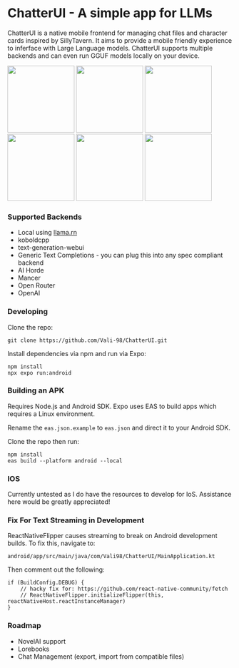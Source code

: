 # ChatterUI - A simple app for LLMs

ChatterUI is a native mobile frontend for managing chat files and character cards inspired by SillyTavern.
It aims to provide a mobile friendly experience to inferface with Large Language models.
ChatterUI supports multiple backends and can even run GGUF models locally on your device.

<div>
<img src ="https://github.com/Vali-98/ChatterUI/blob/master/assets/screenshots/recents.png" width="150" > 
<img src ="https://github.com/Vali-98/ChatterUI/blob/master/assets/screenshots/mainchat.png" width="150" > 
<img src ="https://github.com/Vali-98/ChatterUI/blob/master/assets/screenshots/charsmenu.png" width="150" > 
<br/>
<img src ="https://github.com/Vali-98/ChatterUI/blob/master/assets/screenshots/sampler.png" width="150" > 
<img src ="https://github.com/Vali-98/ChatterUI/blob/master/assets/screenshots/instruct.png" width="150" > 
<img src ="https://github.com/Vali-98/ChatterUI/blob/master/assets/screenshots/optionsmenu.png" width="150" > 
</div>

### Supported Backends

-   Local using [llama.rn](https://github.com/mybigday/llama.rn)
-   koboldcpp
-   text-generation-webui
-   Generic Text Completions - you can plug this into any spec compliant backend
-   AI Horde
-   Mancer
-   Open Router
-   OpenAI

### Developing

Clone the repo:

```
git clone https://github.com/Vali-98/ChatterUI.git
```

Install dependencies via npm and run via Expo:

```
npm install
npx expo run:android
```

### Building an APK

Requires Node.js and Android SDK. Expo uses EAS to build apps which requires a Linux environment.

Rename the `eas.json.example` to `eas.json` and direct it to your Android SDK.

Clone the repo then run:

```
npm install
eas build --platform android --local
```

### IOS

Currently untested as I do have the resources to develop for IoS. Assistance here would be greatly appreciated!

### Fix For Text Streaming in Development

ReactNativeFlipper causes streaming to break on Android development builds. To fix this, navigate to:

`android/app/src/main/java/com/Vali98/ChatterUI/MainApplication.kt`

Then comment out the following:

```
if (BuildConfig.DEBUG) {
    // hacky fix for: https://github.com/react-native-community/fetch
    // ReactNativeFlipper.initializeFlipper(this, reactNativeHost.reactInstanceManager)
}
```

### Roadmap

-   NovelAI support
-   Lorebooks
-   Chat Management (export, import from compatible files)
